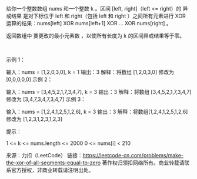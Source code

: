 给你一个整数数组 nums​​​ 和一个整数 k​​​​​ 。区间 [left, right]（left <= right）的 异或结果 是对下标位于 left 和 right（包括 left 和 right ）之间所有元素进行 XOR 运算的结果：nums[left] XOR nums[left+1] XOR ... XOR nums[right] 。

返回数组中 要更改的最小元素数 ，以使所有长度为 k 的区间异或结果等于零。

 

示例 1：

输入：nums = [1,2,0,3,0], k = 1
输出：3
解释：将数组 [1,2,0,3,0] 修改为 [0,0,0,0,0]
示例 2：

输入：nums = [3,4,5,2,1,7,3,4,7], k = 3
输出：3
解释：将数组 [3,4,5,2,1,7,3,4,7] 修改为 [3,4,7,3,4,7,3,4,7]
示例 3：

输入：nums = [1,2,4,1,2,5,1,2,6], k = 3
输出：3
解释：将数组[1,2,4,1,2,5,1,2,6] 修改为 [1,2,3,1,2,3,1,2,3]
 

提示：

1 <= k <= nums.length <= 2000
​​​​​​0 <= nums[i] < 210

来源：力扣（LeetCode）
链接：https://leetcode-cn.com/problems/make-the-xor-of-all-segments-equal-to-zero
著作权归领扣网络所有。商业转载请联系官方授权，非商业转载请注明出处。